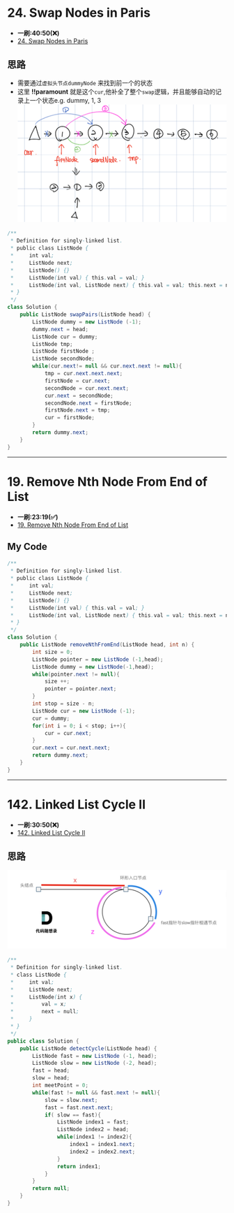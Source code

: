 # 24. Swap Nodes in Paris
* **一刷:40:50(❌)**
* [24. Swap Nodes in Paris](https://leetcode.com/problems/swap-nodes-in-pairs/)

## 思路
* 需要通过`虚拟头节点dummyNode` 来找到前一个的状态
* 这里 **!!paramount** 就是这个`cur`,他补全了整个`swap`逻辑，并且能够自动的记录上一个状态e.g. dummy, 1, 3
![image](../Chapter2_List/img/24.JPEG)
```java
/**
 * Definition for singly-linked list.
 * public class ListNode {
 *     int val;
 *     ListNode next;
 *     ListNode() {}
 *     ListNode(int val) { this.val = val; }
 *     ListNode(int val, ListNode next) { this.val = val; this.next = next; }
 * }
 */
class Solution {
    public ListNode swapPairs(ListNode head) {
        ListNode dummy = new ListNode (-1);
        dummy.next = head;
        ListNode cur = dummy;
        ListNode tmp;
        ListNode firstNode ;
        ListNode secondNode;
        while(cur.next!= null && cur.next.next != null){
            tmp = cur.next.next.next;
            firstNode = cur.next;
            secondNode = cur.next.next;
            cur.next = secondNode;
            secondNode.next = firstNode;
            firstNode.next = tmp;
            cur = firstNode;
        }
        return dummy.next;
    }
}
```
***
# 19. Remove Nth Node From End of List
* **一刷:23:19(✅)**
* [19. Remove Nth Node From End of List](https://leetcode.com/problems/remove-nth-node-from-end-of-list/)

## My Code 
```java
/**
 * Definition for singly-linked list.
 * public class ListNode {
 *     int val;
 *     ListNode next;
 *     ListNode() {}
 *     ListNode(int val) { this.val = val; }
 *     ListNode(int val, ListNode next) { this.val = val; this.next = next; }
 * }
 */
class Solution {
    public ListNode removeNthFromEnd(ListNode head, int n) {
        int size = 0;
        ListNode pointer = new ListNode (-1,head);
        ListNode dummy = new ListNode(-1,head);
        while(pointer.next != null){
            size ++;  
            pointer = pointer.next; 
        }
        int stop = size - n;
        ListNode cur = new ListNode (-1);
        cur = dummy;
        for(int i = 0; i < stop; i++){
            cur = cur.next;
        }
        cur.next = cur.next.next;
        return dummy.next;
    }
}
```
***
# 142. Linked List Cycle II
* **一刷:30:50(❌)**
* [142. Linked List Cycle II](https://github.com/youngyangyang04/leetcode-master/blob/master/problems/0142.%E7%8E%AF%E5%BD%A2%E9%93%BE%E8%A1%A8II.md)

## 思路
![image](img/142.png)
```java
/**
 * Definition for singly-linked list.
 * class ListNode {
 *     int val;
 *     ListNode next;
 *     ListNode(int x) {
 *         val = x;
 *         next = null;
 *     }
 * }
 */
public class Solution {
    public ListNode detectCycle(ListNode head) {
        ListNode fast = new ListNode (-1, head);
        ListNode slow = new ListNode (-2, head);
        fast = head;
        slow = head;
        int meetPoint = 0;
        while(fast != null && fast.next != null){
            slow = slow.next;
            fast = fast.next.next;
            if( slow == fast){
                ListNode index1 = fast;
                ListNode index2 = head;
                while(index1 != index2){
                    index1 = index1.next;
                    index2 = index2.next;
                }
                return index1;
            }
        }
        return null;
    }
}
```